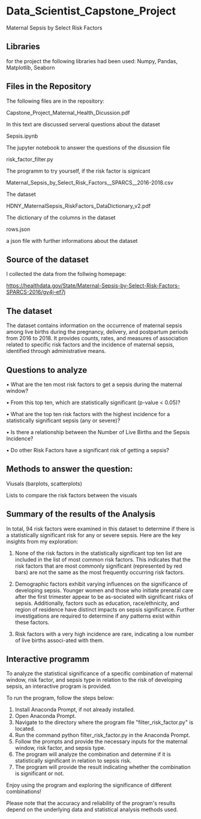# Data_Scientist_Capstone_Project
Maternal Sepsis by Select Risk Factors


## Libraries
for the project the following libraries had been used:
Numpy, Pandas, Matplotlib, Seaborn


## Files in the Repository
The following files are in the repository:


Capstone_Project_Maternal_Health_Dicussion.pdf

In this text are discussed serveral questions about the dataset


Sepsis.ipynb

The jupyter notebook to answer the questions of the disussion file


risk_factor_filter.py

The programm to try yourself, if the risk factor is signicant


Maternal_Sepsis_by_Select_Risk_Factors__SPARCS__2016-2018.csv

The dataset


HDNY_MaternalSepsis_RiskFactors_DataDictionary_v2.pdf

The dictionary of the columns in the dataset


rows.json

a json file with further informations about the dataset


## Source of the dataset
I collected the data from the follwing homepage:

https://healthdata.gov/State/Maternal-Sepsis-by-Select-Risk-Factors-SPARCS-2016/gy4j-ef7j

## The dataset
The dataset contains information on the occurrence of maternal sepsis among live births during the pregnancy, delivery, and postpartum periods from 2016 to 2018. It provides counts, rates, and measures of association related to specific risk factors and the incidence of maternal sepsis, identified through administrative means.

## Questions to analyze
•	What are the ten most risk factors to get a sepsis during the maternal window?	

•	From this top ten, which are statistically significant (p-value < 0.05)?

•	What are the top ten risk factors with the highest incidence for a statistically significant sepsis (any or severe)?	

•	Is there a relationship between the Number of Live Births and the Sepsis Incidence?

•	Do other Risk Factors have a significant risk of getting a sepsis?


## Methods to answer the question:
Viusals (barplots, scatterplots)

Lists to compare the risk factors between the visuals


## Summary of the results of the Analysis
In total, 94 risk factors were examined in this dataset to determine if there is a statistically significant risk for any or severe sepsis. Here are the key insights from my exploration:

1.	None of the risk factors in the statistically significant top ten list are included in the list of most common risk factors. This indicates that the risk factors that are most commonly significant (represented by red bars) are not the same as the most frequently occurring risk factors.

2.	Demographic factors exhibit varying influences on the significance of developing sepsis. Younger women and those who initiate prenatal care after the first trimester appear to be as-sociated with significant risks of sepsis. Additionally, factors such as education, race/ethnicity, and region of residence have distinct impacts on sepsis significance. Further investigations are required to determine if any patterns exist within these factors.

3.	Risk factors with a very high incidence are rare, indicating a low number of live births associ-ated with them.


## Interactive programm
To analyze the statistical significance of a specific combination of maternal window, risk factor, and sepsis type in relation to the risk of developing sepsis, an interactive program is provided.

To run the program, follow the steps below:

1. Install Anaconda Prompt, if not already installed.
2. Open Anaconda Prompt.
3. Navigate to the directory where the program file "filter_risk_factor.py" is located.
4. Run the command python filter_risk_factor.py in the Anaconda Prompt.
5. Follow the prompts and provide the necessary inputs for the maternal window, risk factor, and sepsis type.
6. The program will analyze the combination and determine if it is statistically significant in relation to sepsis risk.
7. The program will provide the result indicating whether the combination is significant or not.

Enjoy using the program and exploring the significance of different combinations!

Please note that the accuracy and reliability of the program's results depend on the underlying data and statistical analysis methods used.

